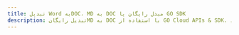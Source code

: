 ---title: تبدیل Word بهDOC، MD به DOC مبدل رایگان یا GO SDKdescription: تبدیل رایگانMD به DOC با استفاده از GO Cloud APIs & SDK. همچنین اسناد Microsoft Word و OpenOffice را در Cloud ایجاد، ویرایش و رندر کنید.---